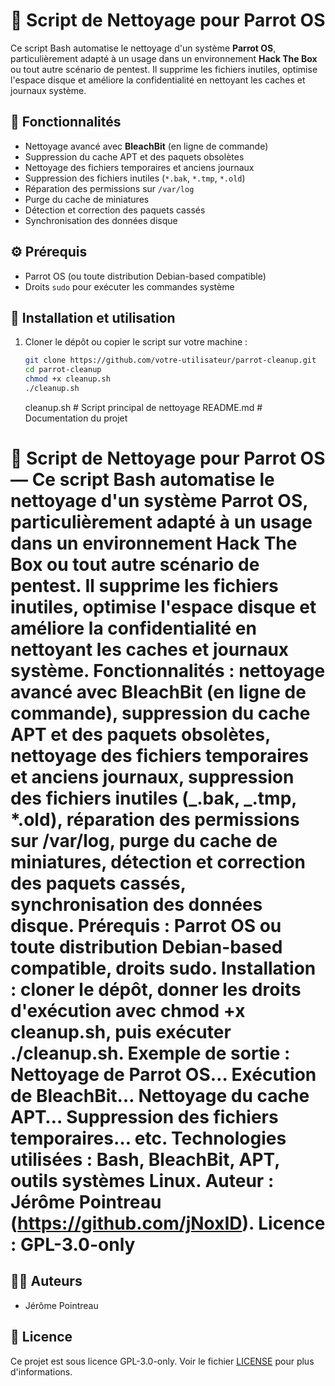 # 🧹 Script de Nettoyage pour Parrot OS

Ce script Bash automatise le nettoyage d'un système **Parrot OS**, particulièrement adapté à un usage dans un environnement **Hack The Box** ou tout autre scénario de pentest. Il supprime les fichiers inutiles, optimise l'espace disque et améliore la confidentialité en nettoyant les caches et journaux système.

## 📜 Fonctionnalités

- Nettoyage avancé avec **BleachBit** (en ligne de commande)
- Suppression du cache APT et des paquets obsolètes
- Nettoyage des fichiers temporaires et anciens journaux
- Suppression des fichiers inutiles (`*.bak`, `*.tmp`, `*.old`)
- Réparation des permissions sur `/var/log`
- Purge du cache de miniatures
- Détection et correction des paquets cassés
- Synchronisation des données disque

## ⚙️ Prérequis

- Parrot OS (ou toute distribution Debian-based compatible)
- Droits `sudo` pour exécuter les commandes système

## 🚀 Installation et utilisation

1. Cloner le dépôt ou copier le script sur votre machine :

   ```bash
   git clone https://github.com/votre-utilisateur/parrot-cleanup.git
   cd parrot-cleanup
   chmod +x cleanup.sh
   ./cleanup.sh
   ```

   cleanup.sh # Script principal de nettoyage README.md # Documentation du projet

# 🧹 Script de Nettoyage pour Parrot OS — Ce script Bash automatise le nettoyage d'un système Parrot OS, particulièrement adapté à un usage dans un environnement Hack The Box ou tout autre scénario de pentest. Il supprime les fichiers inutiles, optimise l'espace disque et améliore la confidentialité en nettoyant les caches et journaux système. Fonctionnalités : nettoyage avancé avec BleachBit (en ligne de commande), suppression du cache APT et des paquets obsolètes, nettoyage des fichiers temporaires et anciens journaux, suppression des fichiers inutiles (_.bak, _.tmp, \*.old), réparation des permissions sur /var/log, purge du cache de miniatures, détection et correction des paquets cassés, synchronisation des données disque. Prérequis : Parrot OS ou toute distribution Debian-based compatible, droits sudo. Installation : cloner le dépôt, donner les droits d'exécution avec chmod +x cleanup.sh, puis exécuter ./cleanup.sh. Exemple de sortie : Nettoyage de Parrot OS… Exécution de BleachBit… Nettoyage du cache APT… Suppression des fichiers temporaires… etc. Technologies utilisées : Bash, BleachBit, APT, outils systèmes Linux. Auteur : Jérôme Pointreau (https://github.com/jNoxID). Licence : GPL-3.0-only

## 👨‍💼 Auteurs

- Jérôme Pointreau

## 📄 Licence

Ce projet est sous licence GPL-3.0-only. Voir le fichier [LICENSE](LICENSE) pour plus d'informations.
